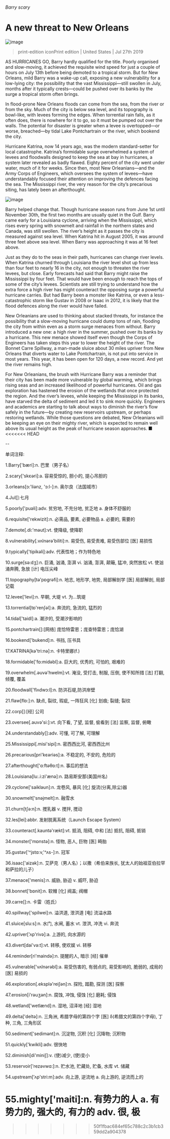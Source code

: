 ###### Barry scary
# A new threat to New Orleans 
![image](images/20190727_USP005_1.jpg) 
> print-edition iconPrint edition | United States | Jul 27th 2019 
AS HURRICANES GO, Barry hardly qualified for the title. Poorly organised and slow-moving, it achieved the requisite wind speed for just a couple of hours on July 13th before being demoted to a tropical storm. But for New Orleans, mild Barry was a wake-up call, exposing a new vulnerability for a low-lying city: the possibility that the vast Mississippi—still swollen in July, months after it typically crests—could be pushed over its banks by the surge a tropical storm often brings. 
In flood-prone New Orleans floods can come from the sea, from the river or from the sky. Much of the city is below sea level, and its topography is bowl-like, with levees forming the edges. When torrential rain falls, as it often does, there is nowhere for it to go, so it must be pumped out over the walls. The potential for disaster is greater when a levee is overtopped—or worse, breached—by tidal Lake Pontchartrain or the river, which bookend the city. 
Hurricane Katrina, now 14 years ago, was the modern standard-setter for local catastrophe. Katrina’s formidable surge overwhelmed a system of levees and floodwalls designed to keep the sea at bay in hurricanes, a system later revealed as badly flawed. Eighty percent of the city went under water, much of it for weeks. Since then, most New Orleanians—and the Army Corps of Engineers, which oversees the system of levees—have understandably focused their attention on improving the defences facing the sea. The Mississippi river, the very reason for the city’s precarious siting, has lately been an afterthought. 
![image](images/20190727_USM901_0.png) 
Barry helped change that. Though hurricane season runs from June 1st until November 30th, the first two months are usually quiet in the Gulf. Barry came early for a Louisiana cyclone, arriving when the Mississippi, which rises every spring with snowmelt and rainfall in the northern states and Canada, was still swollen. The river’s height as it passes the city is measured against sea level. When Katrina hit in August 2005, it was around three feet above sea level. When Barry was approaching it was at 16 feet above. 
Just as they do to the seas in their path, hurricanes can change river levels. When Katrina churned through Louisiana the river level shot up from less than four feet to nearly 16 in the city, not enough to threaten the river levees, but close. Early forecasts had said that Barry might raise the Mississippi by four feet. That would have been enough to reach the tops of some of the city’s levees. Scientists are still trying to understand how the extra force a high river has might counteract the opposing surge a powerful hurricane carries. But had Barry been a monster like Katrina, or even a less-catastrophic storm like Gustav in 2008 or Isaac in 2012, it is likely that the flood defences along the river would have failed. 
New Orleanians are used to thinking about stacked threats, for instance the possibility that a slow-moving hurricane could dump tons of rain, flooding the city from within even as a storm surge menaces from without. Barry introduced a new one: a high river in the summer, pushed over its banks by a hurricane. This new menace showed itself even though the Corps of Engineers has taken steps this year to lower the height of the river. The Bonnet Carre Spillway, a man-made sluice about 30 miles upriver from New Orleans that diverts water to Lake Pontchartrain, is not put into service in most years. This year, it has been open for 120 days, a new record. And yet the river remains high. 
For New Orleanians, the brush with Hurricane Barry was a reminder that their city has been made more vulnerable by global warming, which brings rising seas and an increased likelihood of powerful hurricanes. Oil and gas exploration has hastened the erosion of the wetlands that once protected the region. And the river’s levees, while keeping the Mississippi in its banks, have starved the delta of sediment and led it to sink more quickly. Engineers and academics are starting to talk about ways to diminish the river’s flow safely in the future—by creating new reservoirs upstream, or perhaps restoring wetlands. While those questions are debated, New Orleanians will be keeping an eye on their mighty river, which is expected to remain well above its usual height as the peak of hurricane season approaches. ■ 
<<<<<<< HEAD
-- 
 单词注释:
1.Barry['bæri]:n. 巴里（男子名） 
2.scary['skєәri]:a. 容易受惊的, 胆小的, 提心吊胆的 
3.orleans[ɔ:'liәnz, 'ɔ:l-]:n. 奥尔良（法国城市） 
4.Jul[]:七月 
5.poorly['puәli]:adv. 贫穷地, 不充分地, 贫乏地 a. 身体不舒服的 
6.requisite['rekwizit]:n. 必需品, 要素, 必要物品 a. 必要的, 需要的 
7.demote[.di:'mәut]:vt. 使降级, 使降职 
8.vulnerability[.vʌlnәrә'biliti]:n. 易受伤, 易受责难, 易受伤部位 [医] 易损性 
9.typically['tipikәli]:adv. 代表性地；作为特色地 
10.surge[sә:dʒ]:n. 巨涌, 汹涌, 澎湃 vi. 汹涌, 澎湃, 颠簸, 猛冲, 突然放松 vt. 使汹涌奔腾, 急放 [计] 电压尖峰 
11.topography[tә'pɒgrәfi]:n. 地志, 地形学, 地势, 局部解剖学 [医] 局部解剖, 局部记载 
12.levee['levi]:n. 早朝, 大堤 vt. 为...筑堤 
13.torrential[tɒ'renʃәl]:a. 奔流的, 急流的, 猛烈的 
14.tidal['taidl]:a. 潮汐的, 受潮汐影响的 
15.pontchartrain[]:[网络] 庞恰特雷恩；庞查特雷恩；庞恰湖 
16.bookend['bukend]:n. 书挡, 压书具 
17.KATRINA[kә'tri:nә]:n. 卡特里娜(f.) 
18.formidable['fɒ:midәbl]:a. 巨大的, 优秀的, 可怕的, 艰难的 
19.overwhelm[.әuvә'hwelm]:vt. 淹没, 受打击, 制服, 压倒, 使不知所措 [法] 打翻, 倾覆, 覆盖 
20.floodwall['flʌdwɔ:l]:n. 防洪石堤,防洪岸壁 
21.flaw[flɒ:]:n. 缺点, 裂纹, 瑕疵, 一阵狂风 [化] 划痕; 裂缝; 裂纹 
22.corp[]:[经] 公司 
23.oversee[.әuvә'si:]:vt. 向下看, 了望, 监督, 偷看到 [法] 监察, 监督, 俯瞰 
24.understandably[]:adv. 可懂, 可了解, 可理解 
25.Mississippi[.misi'sipi]:n. 密西西比河, 密西西比州 
26.precarious[pri'kєәriәs]:a. 不稳定的, 不安的, 危险的 
27.afterthought['ɑ:ftәθɒ:t]:n. 事后的想法 
28.Louisiana[lu:.i:zi'ænә]:n. 路易斯安那(美国州名) 
29.cyclone['saiklәun]:n. 龙卷风, 暴风 [化] 旋流(分离,除尘)器 
30.snowmelt['snәjmelt]:n. 融雪水 
31.churn[tʃә:n]:n. 搅乳器 v. 搅拌, 搅动 
32.les[lei]:abbr. 发射脱离系统（Launch Escape System） 
33.counteract[.kauntә'rækt]:vt. 抵消, 阻碍, 中和 [法] 抵抗, 阻碍, 抵销 
34.monster['mɒnstә]:n. 怪物, 恶人, 巨物 [医] 畸胎 
35.gustav['^jstɑ:v,'^ʌs-]:n. 冠军 
36.isaac['aizәk]:n. 艾萨克（男人名）；以撒（希伯来族长, 犹太人的始祖亚伯拉罕和萨拉的儿子） 
37.menace['menis]:n. 威胁, 胁迫 v. 威吓, 胁迫 
38.bonnet['bɒnit]:n. 软帽 [化] 阀盖; 阀帽 
39.carre[]:n. 卡雷（姓氏） 
40.spillway['spilwei]:n. 溢洪道, 泄洪道 [电] 流溢水路 
41.sluice[slu:s]:n. 水门, 水闸, 蓄水 vt. 泄洪, 冲洗 vi. 奔流 
42.upriver['ʌp'rivә]:a. 上游的, 向水源的 
43.divert[dai'vә:t]:vt. 转移, 使欢娱 vi. 转移 
44.reminder[ri'maindә]:n. 提醒的人, 暗示 [经] 催单 
45.vulnerable['vʌlnәrәbl]:a. 易受伤害的, 有弱点的, 易受影响的, 脆弱的, 成局的 [医] 易损的 
46.exploration[.eksplә'reiʃәn]:n. 探险, 踏勘, 探测 [医] 探察 
47.erosion[i'rәuʒәn]:n. 腐蚀, 冲蚀, 侵蚀 [化] 磨耗; 侵蚀 
48.wetland['wetlænd]:n. 湿地, 沼泽地 [经] 湿地 
49.delta['deltә]:n. 三角洲, 希腊字母的第四个字 [医] δ(希腊文的第四个字母), 丁种, 三角, 三角形区 
50.sediment['sedimәnt]:n. 沉淀物, 沉积 [化] 沉降物; 沉积物 
51.quickly['kwikli]:adv. 很快地 
52.diminish[di'miniʃ]:v. (使)减少, (使)变小 
53.reservoir['rezәvwɑ:]:n. 贮水池, 贮藏处, 贮备, 水库 vt. 储藏 
54.upstream['ʌp'stri:m]:adv. 向上游, 逆流地 a. 向上游的, 逆流而上的 
55.mighty['maiti]:n. 有势力的人 a. 有势力的, 强大的, 有力的 adv. 很, 极 
=======
>>>>>>> 50f1fbac684ef65c788c2c3b1cb359dd2a904378
